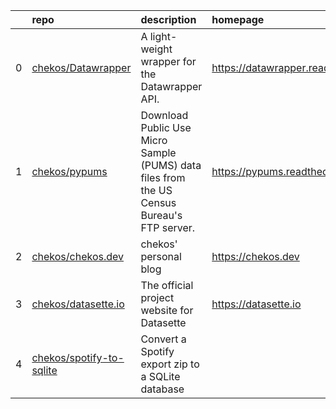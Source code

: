 |    | repo                                                                    | description                                                                                | homepage                           |
|---:|:------------------------------------------------------------------------|:-------------------------------------------------------------------------------------------|:-----------------------------------|
|  0 | [chekos/Datawrapper](https://github.com/chekos/Datawrapper)             | A light-weight wrapper for the Datawrapper API.                                            | https://datawrapper.readthedocs.io |
|  1 | [chekos/pypums](https://github.com/chekos/pypums)                       | Download Public Use Micro Sample (PUMS) data files from the US Census Bureau's FTP server. | https://pypums.readthedocs.io      |
|  2 | [chekos/chekos.dev](https://github.com/chekos/chekos.dev)               | chekos' personal blog                                                                      | https://chekos.dev                 |
|  3 | [chekos/datasette.io](https://github.com/chekos/datasette.io)           | The official project website for Datasette                                                 | https://datasette.io               |
|  4 | [chekos/spotify-to-sqlite](https://github.com/chekos/spotify-to-sqlite) | Convert a Spotify export zip to a SQLite database                                          |                                    |